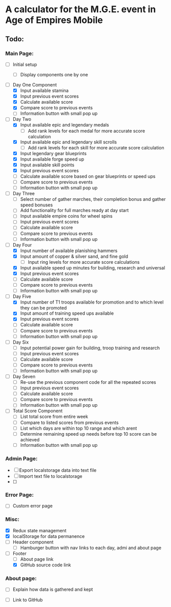 # A calculator for the M.G.E. event in Age of Empires Mobile 


## Todo: 
### Main Page: 

- [ ] Initial setup 
    - [ ] Display components one by one


- [ ] Day One Component 
    - [x] Input available stamina
    - [x] Input previous event scores 
    - [x] Calculate available score
    - [x] Compare score to previous events 
    - [ ] Information button with small pop up 
- [ ] Day Two
    - [x] Input available epic and legendary medals 
        - [ ] Add rank levels for each medal for more accurate score calculation
    - [x] Input available epic and legendary skill scrolls 
        - [ ] Add rank levels for each skill for more accurate score calculation
    - [x] Input legendary gear blueprints 
    - [x] Input available forge speed up
    - [x] Input available skill points 
    - [x] Input previous event scores 
    - [ ] Calculate available score based on gear blueprints or speed ups 
    - [ ] Compare score to previous events 
    - [ ] Information button with small pop up 
- [ ] Day Three
    - [ ] Select number of gather marches, their completion bonus and gather speed bonuses
    - [ ] Add functionality for full marches ready at day start 
    - [ ] Input available empire coins for wheel spins 
    - [ ] Input previous event scores 
    - [ ] Calculate available score
    - [ ] Compare score to previous events 
    - [ ] Information button with small pop up 
- [ ] Day Four
    - [x] Input number of available planishing hammers 
    - [x] Input amount of copper & silver sand, and fine gold
        - [ ] Input ring levels for more accurate score calculations
    - [x] Input available speed up minutes for building, research and universal 
    - [x] Input previous event scores 
    - [ ] Calculate available score
    - [ ] Compare score to previous events 
    - [ ] Information button with small pop up 
- [ ] Day Five 
    - [x] Input number of T1 troops available for promotion and to which level they can be promoted
    - [x] Input amount of training speed ups available 
    - [x] Input previous event scores 
    - [ ] Calculate available score
    - [ ] Compare score to previous events 
    - [ ] Information button with small pop up 
- [ ] Day Six
    - [ ] Input potential power gain for building, troop training and research 
    - [ ] Input previous event scores 
    - [ ] Calculate available score
    - [ ] Compare score to previous events 
    - [ ] Information button with small pop up 
- [ ] Day Seven
    - [ ] Re-use the previous component code for all the repeated scores 
    - [ ] Input previous event scores 
    - [ ] Calculate available score
    - [ ] Compare score to previous events 
    - [ ] Information button with small pop up 
- [ ] Total Score Component
    - [ ] List total score from entire week
    - [ ] Compare to listed scores from previous events
    - [ ] List which days are within top 10 range and which arent 
    - [ ] Determine remaining speed up needs before top 10 score can be achieved 
    - [ ] Information button with small pop up 

### Admin Page: 

- [ ] Export localstorage data into text file 
- [ ] Import text file to localstorage
- [ ]

### Error Page: 
- [ ] Custom error page

### Misc: 
- [x] Redux state management 
- [x] localStorage for data permanence 
- [ ] Header component
    - [ ] Hamburger button with nav links to each day, admi and about page 
- [ ] Footer 
    - [ ] About page link
    - [x] GitHub source code link 

### About page: 
- [ ] Explain how data is gathered and kept 
- [ ] Link to GitHub 


